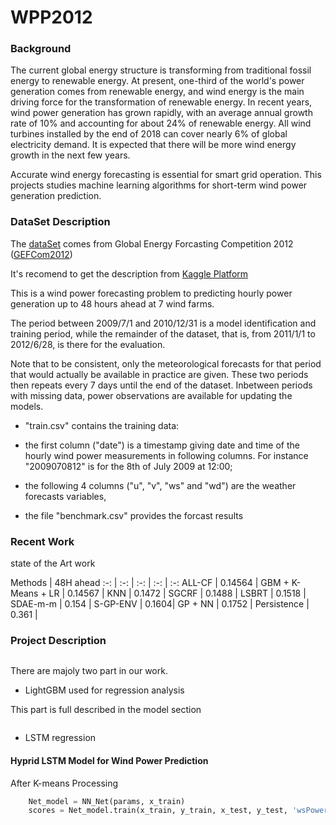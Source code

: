 # WPP2012


### Background

The current global energy structure is transforming from traditional fossil energy to renewable energy. At present, one-third of the world's power generation comes from renewable energy, and wind energy is the main driving force for the transformation of renewable energy. In recent years, wind power generation has grown rapidly, with an average annual growth rate of 10% and accounting for about 24% of renewable energy. All wind turbines installed by the end of 2018 can cover nearly 6% of global electricity demand. It is expected that there will be more wind energy growth in the next few years.

Accurate wind energy forecasting is essential for smart grid operation. This projects studies machine learning algorithms for short-term wind power generation prediction. 


### DataSet Description


The [dataSet](https://github.com/superkailang/WPP2012/tree/master/Data) comes from Global Energy Forcasting Competition 2012 ([GEFCom2012](http://www.drhongtao.com/gefcom/2012))

It's recomend to get the description from [Kaggle Platform](https://www.kaggle.com/c/GEF2012-wind-forecasting/overview)

This is a wind power forecasting problem to predicting hourly power generation up to 48 hours ahead at 7 wind farms.

The period between 2009/7/1 and 2010/12/31 is a model identification and training period, while the remainder of the dataset, that is, from 2011/1/1 to 2012/6/28, is there for the evaluation. 

Note that to be consistent, only the meteorological forecasts for that period that would actually be available in practice are given. These two periods then repeats every 7 days until the end of the dataset. Inbetween periods with missing data, power observations are available for updating the models.

- "train.csv" contains the training data:
- the first column ("date") is a timestamp giving date and time of the hourly wind power measurements in following columns. For instance "2009070812" is for the 8th of July 2009 at 12:00;

- the following 4 columns ("u", "v", "ws" and "wd") are the weather forecasts variables,

- the file "benchmark.csv"  provides the forcast results 

### Recent Work

state of the Art work 

Methods | 48H ahead 
:-: | :-: | :-: | :-: | :-:
ALL-CF | 0.14564 | 
GBM + K-Means + LR | 0.14567 |
KNN | 0.1472 |
SGCRF | 0.1488 |
LSBRT | 0.1518 | 
SDAE-m-m | 0.154 | 
S-GP-ENV  | 0.1604| 
GP + NN | 0.1752 |
Persistence | 0.361 | 

### Project Description

```python

```

There are majoly two part in our work.

- LightGBM used for regression analysis

This part is full described in the model section

```python

```

- LSTM regression


#### Hyprid LSTM Model for Wind Power Prediction
After K-means Processing 

```python
    Net_model = NN_Net(params, x_train)
    scores = Net_model.train(x_train, y_train, x_test, y_test, 'wsPower2', load_models=False)
```
